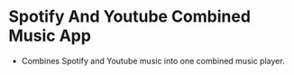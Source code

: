 # Spotify And Youtube Combined Music App

- Combines Spotify and Youtube music into one combined music player. 